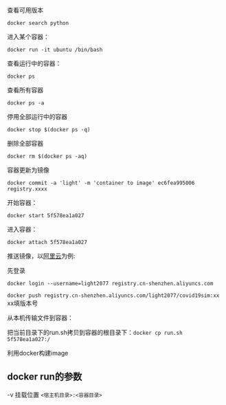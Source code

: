 查看可用版本

```
docker search python
```



进入某个容器：

```
docker run -it ubuntu /bin/bash
```



查看运行中的容器：

```
docker ps
```



查看所有容器

```
docker ps -a
```



停用全部运行中的容器

```
docker stop $(docker ps -q)
```

删除全部容器

```
docker rm $(docker ps -aq)
```

容器更新为镜像

`docker commit -a 'light' -m 'container to image' ec6fea995006 registry.xxxx `



开始容器：

`docker start 5f578ea1a027 `

进入容器：

`docker attach 5f578ea1a027 `



推送镜像，以[阿里云](https://cr.console.aliyun.com/)为例:

先登录

`docker login --username=light2077 registry.cn-shenzhen.aliyuncs.com`

`docker push registry.cn-shenzhen.aliyuncs.com/light2077/covid19sim:xx` xx填版本号

从本机传输文件到容器：

把当前目录下的run.sh拷贝到容器的根目录下：`docker cp run.sh 5f578ea1a027:/`





利用docker构建image

## docker run的参数

-v 挂载位置 `<宿主机目录>:<容器目录>`
